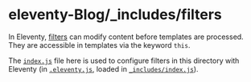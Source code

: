 # eleventy-Blog/\_includes/filters

In Eleventy, [filters](https://www.11ty.dev/docs/filters/) can modify content before templates are processed. They are accessible in templates via the keyword `this`.

The [`index.js`](https://github.com/andrewpap22/andreaspappas/blob/main/_includes/filters/index.js) file here is used to configure filters in this directory with Eleventy (in [`.eleventy.js`](https://github.com/andrewpap22/andreaspappas/blob/main/.eleventy.js), loaded in [`_includes/index.js`](https://github.com/andrewpap22/andreaspappas/blob/main/_includes/index.js)).
